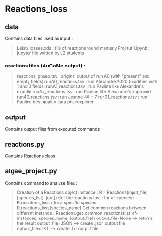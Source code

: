 # Reactions_loss

## data

Contains data files used as input :

> Lelsb_losses.ods : file of reactions found manualy
> Proj tut 1.ipynb : jupyter file written by L2 students 

### reactions files (AuCoMe output) :

> reactions_phaeo.tsv : original output of run A0 (with "present" and empty fields)
> runA0_reactions.tsv : run Alexandre 2020 (modified with 1 and 0 fields)
> runA1_reactions.tsv : run Pauline like Alexandre's exactly
> runA2_reactions.tsv : run Pauline like Alexandre's improved
> run40_reactions.tsv : run Jeanne 40 + 7
> run01_reactions.tsv : run Pauline best quality data phaeoxplorer

## output

Contains output files from executed commands

## reactions.py

Contains Reactions class

## algae_project.py

Contains command to analyse files :

> Creation of a Reactions object instance : R = Reactions(input_file, [species_list], [out])
> Get the reactions lost : for all species : R.reactions_loss / for a specific species : R.reactions_loss[species_name]
> Get common reactions between different instance : Reactions.get_common_reactions(list_of-instances, species_name, [output_file])
> output_file=None --> returns the result
> output_file=JSON --> create .json output file
> output_file=TXT  --> create .txt  output file

